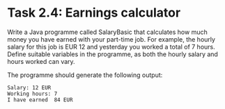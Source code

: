 # Task 2.4: Earnings calculator

Write a Java programme called SalaryBasic that calculates how much money you have earned with your part-time job. For
example, the hourly salary for this job is EUR 12 and yesterday you worked a total of 7 hours. Define suitable variables
in the programme, as both the hourly salary and hours worked can vary.

The programme should generate the following output:

```
Salary: 12 EUR
Working hours: 7
I have earned  84 EUR
```
